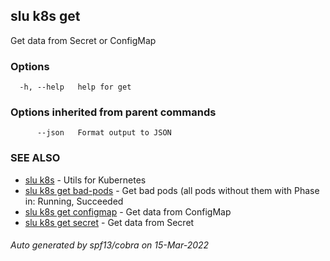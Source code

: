 ## slu k8s get

Get data from Secret or ConfigMap

### Options

```
  -h, --help   help for get
```

### Options inherited from parent commands

```
      --json   Format output to JSON
```

### SEE ALSO

* [slu k8s](slu_k8s.md)	 - Utils for Kubernetes
* [slu k8s get bad-pods](slu_k8s_get_bad-pods.md)	 - Get bad pods (all pods without them with Phase in: Running, Succeeded
* [slu k8s get configmap](slu_k8s_get_configmap.md)	 - Get data from ConfigMap
* [slu k8s get secret](slu_k8s_get_secret.md)	 - Get data from Secret

###### Auto generated by spf13/cobra on 15-Mar-2022
